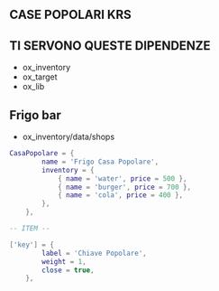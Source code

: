 ## CASE POPOLARI KRS



## TI SERVONO QUESTE DIPENDENZE 

* ox_inventory
* ox_target
* ox_lib


## Frigo bar
* ox_inventory/data/shops
```Lua
CasaPopolare = {
		name = 'Frigo Casa Popolare',
		inventory = {
			{ name = 'water', price = 500 },
			{ name = 'burger', price = 700 },
			{ name = 'cola', price = 400 },
		},
	},

-- ITEM --

['key'] = {
		label = 'Chiave Popolare',
		weight = 1,
		close = true,
	},
